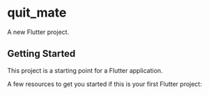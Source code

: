 # quit_mate

A new Flutter project.

## Getting Started

This project is a starting point for a Flutter application.

A few resources to get you started if this is your first Flutter project:   

  
   
 
